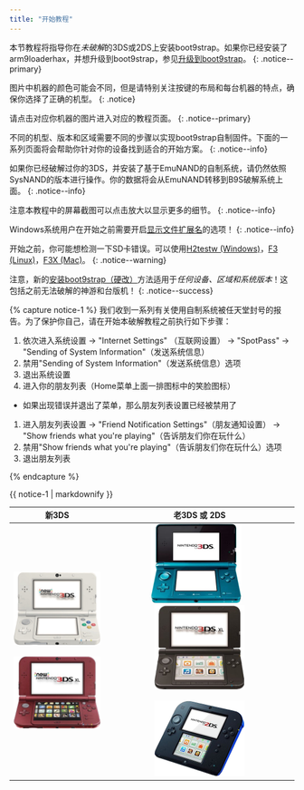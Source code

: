 ```yaml
---
title: "开始教程"
---
```


本节教程将指导你在*未破解*的3DS或2DS上安装boot9strap。如果你已经安装了arm9loaderhax，并想升级到boot9strap，参见[升级到boot9strap](updating-to-boot9strap)。
{: .notice--primary}

图片中机器的颜色可能会不同，但是请特别关注按键的布局和每台机器的特点，确保你选择了正确的机型。
{: .notice}

请点击对应你机器的图片进入对应的教程页面。
{: .notice--primary}

不同的机型、版本和区域需要不同的步骤以实现boot9strap自制固件。下面的一系列页面将会帮助你针对你的设备找到适合的开始方案。
{: .notice--info}

如果你已经破解过你的3DS，并安装了基于EmuNAND的自制系统，请仍然依照SysNAND的版本进行操作。你的数据将会从EmuNAND转移到B9S破解系统上面。
{: .notice--info}

注意本教程中的屏幕截图可以点击放大以显示更多的细节。
{: .notice--info}

Windows系统用户在开始之前需要开启[显示文件扩展名](file-extensions-(windows))的选项！
{: .notice--info}

开始之前，你可能想检测一下SD卡错误。可以使用[H2testw (Windows)](h2testw-(windows))，[F3 (Linux)](f3-(linux))，[F3X (Mac)](f3x-(mac))。
{: .notice--warning}

注意，新的[安装boot9strap（硬改）](installing-boot9strap-(hardmod))方法适用于*任何设备、区域和系统版本*！这包括之前无法破解的神游和台版机！
{: .notice--success}

{% capture notice-1 %}
我们收到一系列有关使用自制系统被任天堂封号的报告。为了保护你自己，请在开始本破解教程之前执行如下步骤：

1. 依次进入系统设置 -> "Internet Settings" （互联网设置） -> "SpotPass" -> "Sending of System Information"（发送系统信息）
1. 禁用"Sending of System Information"（发送系统信息）选项
1. 退出系统设置
1. 进入你的朋友列表（Home菜单上面一排图标中的笑脸图标）
  + 如果出现错误并退出了菜单，那么朋友列表设置已经被禁用了
1. 进入朋友列表设置 -> "Friend Notification Settings"（朋友通知设置） ->  "Show friends what you're playing"（告诉朋友们你在玩什么）
1. 禁用"Show friends what you're playing"（告诉朋友们你在玩什么）选项
1. 退出朋友列表

{% endcapture %}

<div class="notice--danger">{{ notice-1 | markdownify }}</div>

| 新3DS | 老3DS 或 2DS |
|:-:|:-:|
| [![新3DS](images/new3ds.png)](get-started-(new-3ds)) <br><br> [![新3DS XL](images/new3dsxl.png)](get-started-(new-3ds)) | [![老3DS](images/old3ds.png)](get-started-(old-3ds)) &nbsp;&nbsp; [![老3DS XL](images/old3dsxl.png)](get-started-(old-3ds)) <br><br> [![2DS](images/2ds.png)](get-started-(old-3ds)) |
